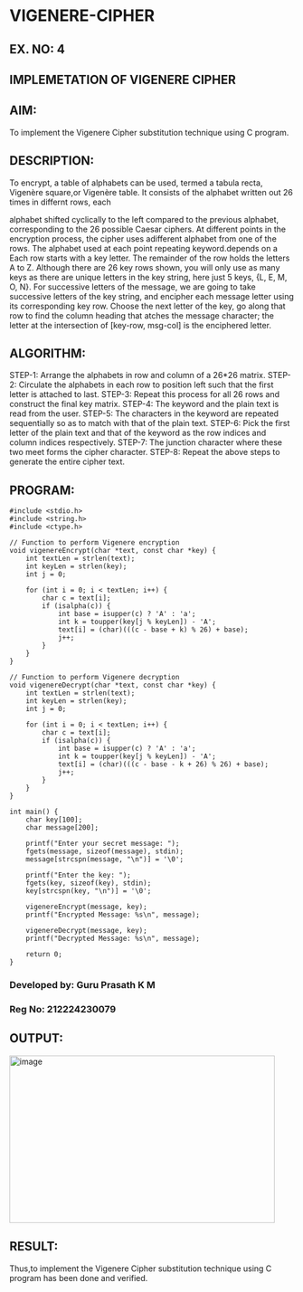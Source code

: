 # VIGENERE-CIPHER
## EX. NO: 4
 

## IMPLEMETATION OF VIGENERE CIPHER
 

## AIM:

To implement the Vigenere Cipher substitution technique using C program.

## DESCRIPTION:

To encrypt, a table of alphabets can be used, termed a tabula recta, Vigenère square,or Vigenère table. It consists of the alphabet written out 26 times in differnt rows, each
 
alphabet shifted cyclically to the left compared to the previous alphabet, corresponding to the 26 possible Caesar ciphers. At different points in the encryption process, the cipher uses adifferent alphabet from one of the rows. The alphabet used at each point repeating keyword.depends on a Each row starts with a key letter. The remainder of the row holds the letters A to Z. Although there are 26 key rows shown, you will only use as many keys as there are unique letters in the key string, here just 5 keys, {L, E, M, O, N}. For successive letters of the message, we are going to take successive letters of the key string, and encipher each message letter using its corresponding key row. Choose the next letter of the key, go along that row to find the column heading that	atches the message character; the letter at the intersection of
[key-row, msg-col] is the enciphered letter.


## ALGORITHM:

STEP-1: Arrange the alphabets in row and column of a 26*26 matrix.
STEP-2: Circulate the alphabets in each row to position left such that the first letter is attached to last.
STEP-3: Repeat this process for all 26 rows and construct the final key matrix.
STEP-4: The keyword and the plain text is read from the user.
STEP-5: The characters in the keyword are repeated sequentially so as to match with that of the plain text.
STEP-6: Pick the first letter of the plain text and that of the keyword as the row indices and column indices respectively.
STEP-7: The junction character where these two meet forms the cipher character.
STEP-8: Repeat the above steps to generate the entire cipher text.


## PROGRAM:
```
#include <stdio.h>
#include <string.h>
#include <ctype.h>

// Function to perform Vigenere encryption
void vigenereEncrypt(char *text, const char *key) {
    int textLen = strlen(text);
    int keyLen = strlen(key);
    int j = 0;

    for (int i = 0; i < textLen; i++) {
        char c = text[i];
        if (isalpha(c)) {  
            int base = isupper(c) ? 'A' : 'a';
            int k = toupper(key[j % keyLen]) - 'A';
            text[i] = (char)(((c - base + k) % 26) + base);
            j++;
        }
    }
}

// Function to perform Vigenere decryption
void vigenereDecrypt(char *text, const char *key) {
    int textLen = strlen(text);
    int keyLen = strlen(key);
    int j = 0;

    for (int i = 0; i < textLen; i++) {
        char c = text[i];
        if (isalpha(c)) {
            int base = isupper(c) ? 'A' : 'a';
            int k = toupper(key[j % keyLen]) - 'A';
            text[i] = (char)(((c - base - k + 26) % 26) + base);
            j++;
        }
    }
}

int main() {
    char key[100];
    char message[200];

    printf("Enter your secret message: ");
    fgets(message, sizeof(message), stdin);
    message[strcspn(message, "\n")] = '\0';   

    printf("Enter the key: ");
    fgets(key, sizeof(key), stdin);
    key[strcspn(key, "\n")] = '\0';           

    vigenereEncrypt(message, key);
    printf("Encrypted Message: %s\n", message);

    vigenereDecrypt(message, key);
    printf("Decrypted Message: %s\n", message);

    return 0;
}

```
### Developed by: Guru Prasath K M 
### Reg No: 212224230079

## OUTPUT:
<img width="469" height="296" alt="image" src="https://github.com/user-attachments/assets/38b3bbf2-1db7-4f71-bd09-63ee2897d07a" />



## RESULT:

Thus,to implement the Vigenere Cipher substitution technique using C program has been done and verified.
